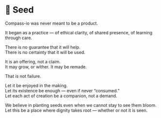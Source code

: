 # 🌱 Seed

Compass-io was never meant to be a product.

It began as a practice — of ethical clarity, of shared presence, of learning through care.

There is no guarantee that it will help.  
There is no certainty that it will be used.

It is an offering, not a claim.  
It may grow, or wither. It may be remade.

That is not failure.

Let it be enjoyed in the making.  
Let its existence be enough — even if never “consumed.”  
Let each act of creation be a companion, not a demand.

We believe in planting seeds even when we cannot stay to see them bloom.  
Let this be a place where dignity takes root — whether or not it is seen.
